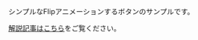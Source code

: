 シンプルなFlipアニメーションするボタンのサンプルです。

[解説記事はこちら](http://qiita.com/edo_m18/items/45fcbc67154eb68ef469)をご覧ください。
